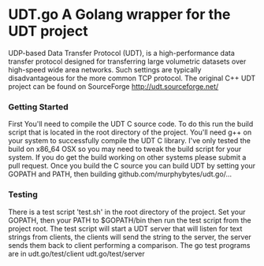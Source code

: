 UDT.go A Golang wrapper for the UDT project
=================================================

UDP-based Data Transfer Protocol (UDT), is a high-performance data transfer protocol
designed for transferring large volumetric datasets over high-speed wide area networks.
Such settings are typically disadvantageous for the more common TCP protocol.
The original C++ UDT project can be found on SourceForge http://udt.sourceforge.net/

### Getting Started

First You'll need to compile the UDT C source code.  To do this run the build script
that is located in the root directory of the project.  You'll need g++ on your
system to successfully compile the UDT C library.  I've only tested the build on
x86_64 OSX so you may need to tweak the build script for your system.  If you
do get the build working on other systems please submit a pull request.  Once you
build the C source you can build UDT by setting your GOPATH and PATH, then building
github.com/murphybytes/udt.go/...

### Testing

There is a test script 'test.sh' in the root directory of the project.  Set your
GOPATH, then your PATH to $GOPATH/bin then run the test script from the project
root.  The test script will start a UDT server that will listen for text strings
from clients, the clients will send the string to the server, the server sends them
back to client performing a comparison.  The go test programs are in udt.go/test/client
udt.go/test/server
